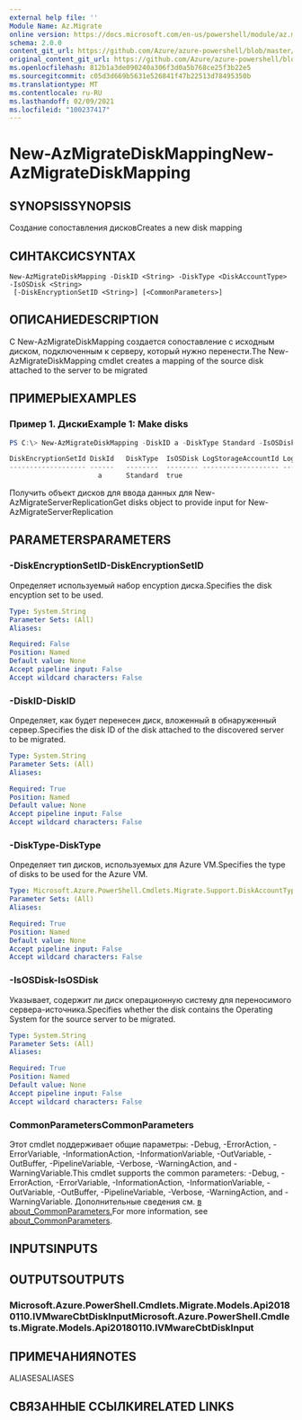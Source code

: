 ```yaml
---
external help file: ''
Module Name: Az.Migrate
online version: https://docs.microsoft.com/en-us/powershell/module/az.migrate/new-azmigratediskmapping
schema: 2.0.0
content_git_url: https://github.com/Azure/azure-powershell/blob/master/src/Migrate/help/New-AzMigrateDiskMapping.md
original_content_git_url: https://github.com/Azure/azure-powershell/blob/master/src/Migrate/help/New-AzMigrateDiskMapping.md
ms.openlocfilehash: 812b1a3de090240a306f3d0a5b768ce25f3b22e5
ms.sourcegitcommit: c05d3d669b5631e526841f47b22513d78495350b
ms.translationtype: MT
ms.contentlocale: ru-RU
ms.lasthandoff: 02/09/2021
ms.locfileid: "100237417"
---
```

# <span data-ttu-id="6285f-101">New-AzMigrateDiskMapping</span><span class="sxs-lookup"><span data-stu-id="6285f-101">New-AzMigrateDiskMapping</span></span>

## <span data-ttu-id="6285f-102">SYNOPSIS</span><span class="sxs-lookup"><span data-stu-id="6285f-102">SYNOPSIS</span></span>
<span data-ttu-id="6285f-103">Создание сопоставления дисков</span><span class="sxs-lookup"><span data-stu-id="6285f-103">Creates a new disk mapping</span></span>

## <span data-ttu-id="6285f-104">СИНТАКСИС</span><span class="sxs-lookup"><span data-stu-id="6285f-104">SYNTAX</span></span>

```
New-AzMigrateDiskMapping -DiskID <String> -DiskType <DiskAccountType> -IsOSDisk <String>
 [-DiskEncryptionSetID <String>] [<CommonParameters>]
```

## <span data-ttu-id="6285f-105">ОПИСАНИЕ</span><span class="sxs-lookup"><span data-stu-id="6285f-105">DESCRIPTION</span></span>
<span data-ttu-id="6285f-106">С New-AzMigrateDiskMapping создается сопоставление с исходным диском, подключенным к серверу, который нужно перенести.</span><span class="sxs-lookup"><span data-stu-id="6285f-106">The New-AzMigrateDiskMapping cmdlet creates a mapping of the source disk attached to the server to be migrated</span></span>

## <span data-ttu-id="6285f-107">ПРИМЕРЫ</span><span class="sxs-lookup"><span data-stu-id="6285f-107">EXAMPLES</span></span>

### <span data-ttu-id="6285f-108">Пример 1. Диски</span><span class="sxs-lookup"><span data-stu-id="6285f-108">Example 1: Make disks</span></span>
```powershell
PS C:\> New-AzMigrateDiskMapping -DiskID a -DiskType Standard -IsOSDisk 'true'

DiskEncryptionSetId DiskId   DiskType  IsOSDisk LogStorageAccountId LogStorageAccountSasSecretName  
------------------- ------   --------  -------- ------------------- ------------------------------   
                      a      Standard  true  
```

<span data-ttu-id="6285f-109">Получить объект дисков для ввода данных для New-AzMigrateServerReplication</span><span class="sxs-lookup"><span data-stu-id="6285f-109">Get disks object to provide input for New-AzMigrateServerReplication</span></span>

## <span data-ttu-id="6285f-110">PARAMETERS</span><span class="sxs-lookup"><span data-stu-id="6285f-110">PARAMETERS</span></span>

### <span data-ttu-id="6285f-111">-DiskEncryptionSetID</span><span class="sxs-lookup"><span data-stu-id="6285f-111">-DiskEncryptionSetID</span></span>
<span data-ttu-id="6285f-112">Определяет используемый набор encyption диска.</span><span class="sxs-lookup"><span data-stu-id="6285f-112">Specifies the disk encyption set to be used.</span></span>

```yaml
Type: System.String
Parameter Sets: (All)
Aliases:

Required: False
Position: Named
Default value: None
Accept pipeline input: False
Accept wildcard characters: False
```

### <span data-ttu-id="6285f-113">-DiskID</span><span class="sxs-lookup"><span data-stu-id="6285f-113">-DiskID</span></span>
<span data-ttu-id="6285f-114">Определяет, как будет перенесен диск, вложенный в обнаруженный сервер.</span><span class="sxs-lookup"><span data-stu-id="6285f-114">Specifies the disk ID of the disk attached to the discovered server to be migrated.</span></span>

```yaml
Type: System.String
Parameter Sets: (All)
Aliases:

Required: True
Position: Named
Default value: None
Accept pipeline input: False
Accept wildcard characters: False
```

### <span data-ttu-id="6285f-115">-DiskType</span><span class="sxs-lookup"><span data-stu-id="6285f-115">-DiskType</span></span>
<span data-ttu-id="6285f-116">Определяет тип дисков, используемых для Azure VM.</span><span class="sxs-lookup"><span data-stu-id="6285f-116">Specifies the type of disks to be used for the Azure VM.</span></span>

```yaml
Type: Microsoft.Azure.PowerShell.Cmdlets.Migrate.Support.DiskAccountType
Parameter Sets: (All)
Aliases:

Required: True
Position: Named
Default value: None
Accept pipeline input: False
Accept wildcard characters: False
```

### <span data-ttu-id="6285f-117">-IsOSDisk</span><span class="sxs-lookup"><span data-stu-id="6285f-117">-IsOSDisk</span></span>
<span data-ttu-id="6285f-118">Указывает, содержит ли диск операционную систему для переносимого сервера-источника.</span><span class="sxs-lookup"><span data-stu-id="6285f-118">Specifies whether the disk contains the Operating System for the source server to be migrated.</span></span>

```yaml
Type: System.String
Parameter Sets: (All)
Aliases:

Required: True
Position: Named
Default value: None
Accept pipeline input: False
Accept wildcard characters: False
```

### <span data-ttu-id="6285f-119">CommonParameters</span><span class="sxs-lookup"><span data-stu-id="6285f-119">CommonParameters</span></span>
<span data-ttu-id="6285f-120">Этот cmdlet поддерживает общие параметры: -Debug, -ErrorAction, -ErrorVariable, -InformationAction, -InformationVariable, -OutVariable, -OutBuffer, -PipelineVariable, -Verbose, -WarningAction, and -WarningVariable.</span><span class="sxs-lookup"><span data-stu-id="6285f-120">This cmdlet supports the common parameters: -Debug, -ErrorAction, -ErrorVariable, -InformationAction, -InformationVariable, -OutVariable, -OutBuffer, -PipelineVariable, -Verbose, -WarningAction, and -WarningVariable.</span></span> <span data-ttu-id="6285f-121">Дополнительные сведения см. [в about_CommonParameters.](http://go.microsoft.com/fwlink/?LinkID=113216)</span><span class="sxs-lookup"><span data-stu-id="6285f-121">For more information, see [about_CommonParameters](http://go.microsoft.com/fwlink/?LinkID=113216).</span></span>

## <span data-ttu-id="6285f-122">INPUTS</span><span class="sxs-lookup"><span data-stu-id="6285f-122">INPUTS</span></span>

## <span data-ttu-id="6285f-123">OUTPUTS</span><span class="sxs-lookup"><span data-stu-id="6285f-123">OUTPUTS</span></span>

### <span data-ttu-id="6285f-124">Microsoft.Azure.PowerShell.Cmdlets.Migrate.Models.Api20180110.IVMwareCbtDiskInput</span><span class="sxs-lookup"><span data-stu-id="6285f-124">Microsoft.Azure.PowerShell.Cmdlets.Migrate.Models.Api20180110.IVMwareCbtDiskInput</span></span>

## <span data-ttu-id="6285f-125">ПРИМЕЧАНИЯ</span><span class="sxs-lookup"><span data-stu-id="6285f-125">NOTES</span></span>

<span data-ttu-id="6285f-126">ALIASES</span><span class="sxs-lookup"><span data-stu-id="6285f-126">ALIASES</span></span>

## <span data-ttu-id="6285f-127">СВЯЗАННЫЕ ССЫЛКИ</span><span class="sxs-lookup"><span data-stu-id="6285f-127">RELATED LINKS</span></span>

